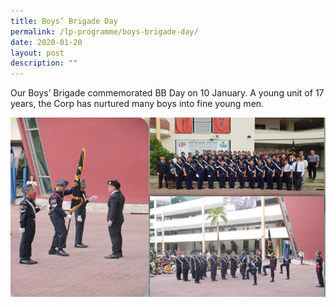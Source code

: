 ```yaml
---
title: Boys’ Brigade Day
permalink: /lp-programme/boys-brigade-day/
date: 2020-01-20
layout: post
description: ""
---
```

Our Boys’ Brigade commemorated BB Day on 10 January. A young unit of 17 years, the Corp has nurtured many boys into fine young men.

![Our Boys’ Brigade commemorated BB Day on 10 January. A young unit of 17 years, the Corp has nurtured many boys into fine young men](/images/BB.jpeg)